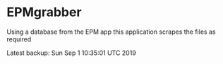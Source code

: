 # EPMgrabber
Using a database from the EPM app this application scrapes the files as required


Latest backup: Sun Sep 1 10:35:01 UTC 2019
